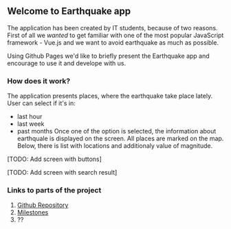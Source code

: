 ## Welcome to Earthquake app

The application has been created by IT students, because of two reasons. First of all we _wanted_ to get familiar with one of the most popular JavaScript framework - Vue.js and we want to avoid earthquake as much as possible.

Using Github Pages we'd like to briefly present the Earthquake app and encourage to use it and develope with us.


### How does it work?

The application presents places, where the earthquake take place lately. User can select if it's in:
- last hour
- last week
- past months
Once one of the option is selected, the information about earthquale is displayed on the screen. All places are marked on the map. Below, there is list with locations and additionaly value of magnitude.

[TODO: Add screen with buttons]

[TODO: Add screen with search result]

### Links to parts of the project

1. [Github Repository](https://help.github.com/categories/github-pages-basics/)
2. [Milestones](https://help.github.com/categories/github-pages-basics/)
3. ??

